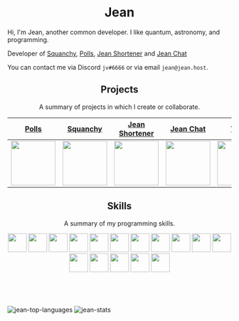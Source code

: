 <h1 align="center">Jean</h1>

Hi, I'm Jean, another common developer. I like quantum, astronomy, and programming.

Developer of [Squanchy](https://discord.bots.gg/bots/637108716151504926), [Polls](https://discord.bots.gg/bots/663104539163099137), [Jean Shortener](https://github.com/JeanShortener) and [Jean Chat](https://chat.jean.host)

You can contact me via Discord `jv#6666` or via email `jean@jean.host`. 

<h2 align="center">Projects</h2>
<p align="center">A summary of projects in which I create or collaborate.</p>


| <a href="https://github.com/JeanVydes/polls-bot" target="_blank">**Polls**</a> | <a href="https://github.com/JeanVydes/squanchy" target="_blank">**Squanchy**</a> | <a href="https://github.com/JeanShortener" target="_blank">**Jean Shortener**</a> | <a href="https://chat.jean.host" target="_blank">**Jean Chat**</a> | <a href="https://github.com/Mairon31/tnai" target="_blank">**TNAI**</a> | <a href="https://github.com/JeanVydes/dashboard-discord-ejs" target="_blank">**Dashboard (Jean Bot)**</a> | <a href="https://github.com/JeanVydes/website-monitor" target="_blank">**Website Monitor**</a> |
|:---: | :---: | :---: | :---: | :---: | :---: | :---: |
| <img align='center' src='https://cdn.discordapp.com/avatars/663104539163099137/7c15e3c819e90500d0a90f781559b766.png' height='100px'> |  <img align='center' src='https://cdn.discordapp.com/avatars/637108716151504926/0c3d6fd345525ea1cda6cc86298d7467.png?size=2048' height='100px'> | <img align='center' src='https://firebasestorage.googleapis.com/v0/b/jean-services.appspot.com/o/jeanshortener%2Flogo1x1.png?alt=media&token=b75f56fe-1b73-4cd8-b89f-9a470638a29f' height='100px'> |  <img align='center' src='https://avatars.githubusercontent.com/u/40420163?s=400&v=4' height='100px'> | <img align='center' src='https://camo.githubusercontent.com/f26f35a93ed004727b308106dd21294e981c7e9a158ce73fb37f3daf808b37a1/68747470733a2f2f63646e2e646973636f72646170702e636f6d2f6174746163686d656e74732f3730323034373430323332383139353135322f3736313432363532323035373334333030362f32303230303933305f3231333735322e706e67' height='100px'> | <img align='center' src='https://avatars.githubusercontent.com/u/40420163?s=400&v=4' height='100px'> | <img align='center' src='https://avatars.githubusercontent.com/u/40420163?s=400&v=4' height='100px'> |

<h2 align="center">Skills</h2>
<p align="center">A summary of my programming skills.</p>

<p align="center">
  <img src='https://raw.githubusercontent.com/sammwyy/sammwyy/master/skills/css.png' height='42px'> 
  <img src='https://raw.githubusercontent.com/sammwyy/sammwyy/master/skills/html.png' height='42px'> 
  <img src='https://raw.githubusercontent.com/sammwyy/sammwyy/master/skills/javascript.jpg' height='42px'> 
  <img height="42px" src="https://encrypted-tbn0.gstatic.com/images?q=tbn:ANd9GcSFWV_HgLeNqL2chI-m3M5KbhzUHceEZe9obw&usqp=CAU"/> 
  <img height="42px" src="https://upload.wikimedia.org/wikipedia/commons/thumb/9/96/Sass_Logo_Color.svg/1200px-Sass_Logo_Color.svg.png"/> 
  <img src='https://raw.githubusercontent.com/sammwyy/sammwyy/master/skills/nodejs.png' height='42px'> 
  <img src='https://i.gyazo.com/b6804ebea5d4b2a6c420a17901671221.png' height='42px'> 
  <img src='https://raw.githubusercontent.com/sammwyy/sammwyy/master/skills/react.png' height='42px'> 
  <img height="42px" src="https://img.icons8.com/color/452/apollo.png" /> 
  <img height="42px" src="https://img.icons8.com/color/452/graphql.png" /> 
  <img src='https://www.vergic.com/wpsitefiles_de3fxs/wp-content/uploads/2017/04/logo.png' height='42px'> 
  <img src='https://raw.githubusercontent.com/sammwyy/sammwyy/master/skills/mongo.png' height='42px'> 
  <img height="42px" src="https://cdn4.iconfinder.com/data/icons/redis-2/1451/Untitled-2-512.png"/> 
  <img src="https://avatars.githubusercontent.com/u/743164?s=400&v=4" height='42px'> 
  <img src="https://miro.medium.com/max/3150/1*yh90bW8jL4f8pOTZTvbzqw.png" height="42px" /> 
  <img height="42px" src="https://webpack.js.org/icon-square-small.85ba630cf0c5f29ae3e3.svg"/> 
  <br />
  <img height="42px" src"https://www.ipresys.com/public/uploads/categories/categories_1622741308.png" />
</p>

<br />

<img src="https://github-readme-stats.vercel.app/api/top-langs?username=JeanVydes&show_icons=true&theme=tokyonight&locale=en&layout=compact" alt="jean-top-languages" />
<img src="https://github-readme-stats.vercel.app/api?username=JeanVydes&show_icons=true&theme=tokyonight&locale=en" alt="jean-stats" />
